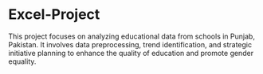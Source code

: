 # Excel-Project
This project focuses on analyzing educational data from schools in Punjab, Pakistan. It involves data preprocessing, trend identification, and strategic initiative planning to enhance the quality of education and promote gender equality.
